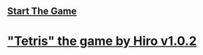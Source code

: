 ## <a href="https://h1rohamada.github.io/tetris/index.html" />Start The Game
# "Tetris" the game by Hiro v1.0.2

